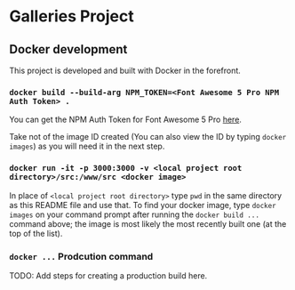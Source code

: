 # Galleries Project

## Docker development

This project is developed and built with Docker in the forefront.

### `docker build --build-arg NPM_TOKEN=<Font Awesome 5 Pro NPM Auth Token> .`

You can get the NPM Auth Token for Font Awesome 5 Pro [here](https://fontawesome.com/how-to-use/on-the-web/setup/using-package-managers).

Take not of the image ID created (You can also view the ID by typing `docker images`) as you will need it in the next step.

### `docker run -it -p 3000:3000 -v <local project root directory>/src:/www/src <docker image>`

In place of `<local project root directory>` type `pwd` in the same directory as this README file and use that. To find your docker image, type `docker images` on your command prompt after running the `docker build ...` command above; the image is most likely the most recently built one (at the top of the list).

### `docker ...` Prodcution command

TODO: Add steps for creating a production build here.
